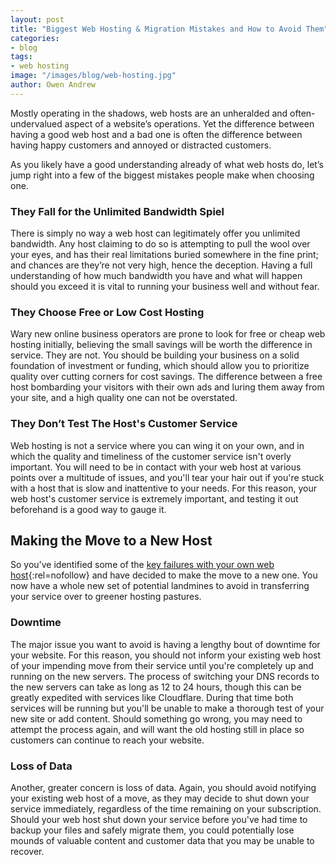 ```yaml
---
layout: post
title: "Biggest Web Hosting & Migration Mistakes and How to Avoid Them"
categories:
- blog
tags:
- web hosting
image: "/images/blog/web-hosting.jpg"
author: Owen Andrew
---
```


Mostly operating in the shadows, web hosts are an unheralded and often-undervalued aspect of a website’s operations. Yet the difference between having a good web host and a bad one is often the difference between having happy customers and annoyed or distracted customers.

As you likely have a good understanding already of what web hosts do, let’s jump right into a few of the biggest mistakes people make when choosing one.

### They Fall for the Unlimited Bandwidth Spiel

There is simply no way a web host can legitimately offer you unlimited bandwidth. Any host claiming to do so is attempting to pull the wool over your eyes, and has their real limitations buried somewhere in the fine print; and chances are they’re not very high, hence the deception.
Having a full understanding of how much bandwidth you have and what will happen should you exceed it is vital to running your business well and without fear.

### They Choose Free or Low Cost Hosting

Wary new online business operators are prone to look for free or cheap web hosting initially, believing the small savings will be worth the difference in service. They are not. You should be building your business on a solid foundation of investment or funding, which should allow you to prioritize quality over cutting corners for cost savings. The difference between a free host bombarding your visitors with their own ads and luring them away from your site, and a high quality one can not be overstated.

### They Don’t Test The Host's Customer Service

Web hosting is not a service where you can wing it on your own, and in which the quality and timeliness of the customer service isn't overly important. You will need to be in contact with your web host at various points over a multitude of issues, and you'll tear your hair out if you're stuck with a host that is slow and inattentive to your needs. For this reason, your web host's customer service is extremely important, and testing it out beforehand is a good way to gauge it.

## Making the Move to a New Host

So you've identified some of the [key failures with your own web host](http://www.hostt.com/3-signs-its-time-to-switch-web-hosts/){:rel=nofollow} and have decided to make the move to a new one. You now have a whole new set of potential landmines to avoid in transferring your service over to greener hosting pastures.

### Downtime

The major issue you want to avoid is having a lengthy bout of downtime for your website. For this reason, you should not inform your existing web host of your impending move from their service until you're completely up and running on the new servers.
The process of switching your DNS records to the new servers can take as long as 12 to 24 hours, though this can be greatly expedited with services like Cloudflare. During that time both services will be running but you'll be unable to make a thorough test of your new site or add content. Should something go wrong, you may need to attempt the process again, and will want the old hosting still in place so customers can continue to reach your website.

### Loss of Data

Another, greater concern is loss of data. Again, you should avoid notifying your existing web host of a move, as they may decide to shut down your service immediately, regardless of the time remaining on your subscription. Should your web host shut down your service before you've had time to backup your files and safely migrate them, you could potentially lose mounds of valuable content and customer data that you may be unable to recover.